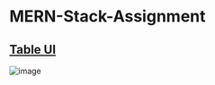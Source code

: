 # MERN-Stack-Assignment


## [Table UI](https://api-table-ui.netlify.app/)
![image](https://user-images.githubusercontent.com/54072689/204154135-d3dd478e-42a7-4c68-845b-d94f71a87eff.png)
